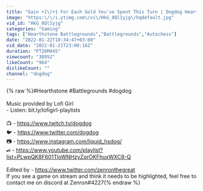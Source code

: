 ```yaml
---
title: "Gain +1\/+1 For Each Gold You've Spent This Turn | Dogdog Hearthstone Battlegrounds"
image: "https:\/\/i.ytimg.com\/vi\/HkG_8QlIyjg\/hqdefault.jpg"
vid_id: "HkG_8QlIyjg"
categories: "Gaming"
tags: ["Hearthstone Battlegrounds","Battlegrounds","Autochess"]
date: "2022-01-22T10:34:47+03:00"
vid_date: "2022-01-21T23:00:16Z"
duration: "PT26M44S"
viewcount: "30952"
likeCount: "964"
dislikeCount: ""
channel: "dogdog"
---
```

{% raw %}#Hearthstone #Battlegrounds #dogdog<br /><br />Music provided by Lofi Girl<br />- Listen: bit.ly/lofigirI-playlists<br /><br />📺 - <a rel="nofollow" target="blank" href="https://www.twitch.tv/dogdog">https://www.twitch.tv/dogdog</a><br />🐦 - <a rel="nofollow" target="blank" href="https://www.twitter.com/dogdog">https://www.twitter.com/dogdog</a><br />📷 - <a rel="nofollow" target="blank" href="https://www.instagram.com/liquid_hsdog/">https://www.instagram.com/liquid_hsdog/</a><br />⏯ - <a rel="nofollow" target="blank" href="https://www.youtube.com/playlist?list=PLwpQK8F601TloWNHzyZqrOKFhuxWXC8-Q">https://www.youtube.com/playlist?list=PLwpQK8F601TloWNHzyZqrOKFhuxWXC8-Q</a><br /><br />Edited by - <a rel="nofollow" target="blank" href="https://www.twitter.com/zenronthegreat">https://www.twitter.com/zenronthegreat</a><br />If you see a game on stream and think it needs to be highlighted, feel free to contact me on discord at Zenron#4227{% endraw %}
